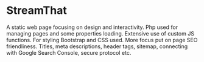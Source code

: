 # StreamThat
A static web page focusing on design and interactivity.
Php used for managing pages and some properties loading. Extensive use of custom JS functions. For styling Bootstrap and CSS used. More focus put on page SEO friendliness. Titles, meta descriptions, header tags, sitemap, connecting with Google Search Console, secure protocol etc.
